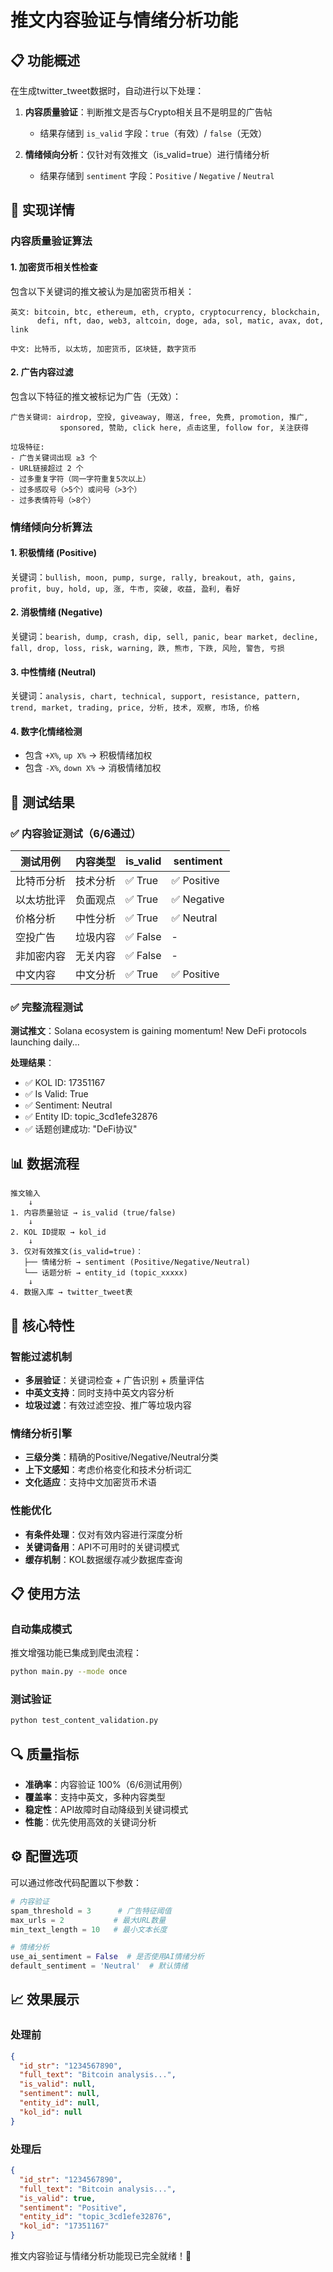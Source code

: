 # 推文内容验证与情绪分析功能

## 📋 功能概述

在生成twitter_tweet数据时，自动进行以下处理：

1. **内容质量验证**：判断推文是否与Crypto相关且不是明显的广告帖
   - 结果存储到 `is_valid` 字段：`true`（有效）/ `false`（无效）

2. **情绪倾向分析**：仅针对有效推文（is_valid=true）进行情绪分析
   - 结果存储到 `sentiment` 字段：`Positive` / `Negative` / `Neutral`

## 🔧 实现详情

### 内容质量验证算法

#### 1. 加密货币相关性检查
包含以下关键词的推文被认为是加密货币相关：
```
英文: bitcoin, btc, ethereum, eth, crypto, cryptocurrency, blockchain, 
      defi, nft, dao, web3, altcoin, doge, ada, sol, matic, avax, dot, link

中文: 比特币, 以太坊, 加密货币, 区块链, 数字货币
```

#### 2. 广告内容过滤
包含以下特征的推文被标记为广告（无效）：
```
广告关键词: airdrop, 空投, giveaway, 赠送, free, 免费, promotion, 推广,
           sponsored, 赞助, click here, 点击这里, follow for, 关注获得

垃圾特征: 
- 广告关键词出现 ≥3 个
- URL链接超过 2 个  
- 过多重复字符（同一字符重复5次以上）
- 过多感叹号（>5个）或问号（>3个）
- 过多表情符号（>8个）
```

### 情绪倾向分析算法

#### 1. 积极情绪 (Positive)
关键词：`bullish, moon, pump, surge, rally, breakout, ath, gains, profit, buy, hold, up, 涨, 牛市, 突破, 收益, 盈利, 看好`

#### 2. 消极情绪 (Negative)  
关键词：`bearish, dump, crash, dip, sell, panic, bear market, decline, fall, drop, loss, risk, warning, 跌, 熊市, 下跌, 风险, 警告, 亏损`

#### 3. 中性情绪 (Neutral)
关键词：`analysis, chart, technical, support, resistance, pattern, trend, market, trading, price, 分析, 技术, 观察, 市场, 价格`

#### 4. 数字化情绪检测
- 包含 `+X%`, `up X%` → 积极情绪加权
- 包含 `-X%`, `down X%` → 消极情绪加权

## 🚀 测试结果

### ✅ 内容验证测试（6/6通过）

| 测试用例 | 内容类型 | is_valid | sentiment |
|---------|---------|----------|-----------|
| 比特币分析 | 技术分析 | ✅ True | ✅ Positive |
| 以太坊批评 | 负面观点 | ✅ True | ✅ Negative |
| 价格分析 | 中性分析 | ✅ True | ✅ Neutral |
| 空投广告 | 垃圾内容 | ✅ False | - |
| 非加密内容 | 无关内容 | ✅ False | - |
| 中文内容 | 中文分析 | ✅ True | ✅ Positive |

### ✅ 完整流程测试

**测试推文**：Solana ecosystem is gaining momentum! New DeFi protocols launching daily...

**处理结果**：
- ✅ KOL ID: 17351167
- ✅ Is Valid: True
- ✅ Sentiment: Neutral  
- ✅ Entity ID: topic_3cd1efe32876
- ✅ 话题创建成功: "DeFi协议"

## 📊 数据流程

```
推文输入
    ↓
1. 内容质量验证 → is_valid (true/false)
    ↓
2. KOL ID提取 → kol_id  
    ↓
3. 仅对有效推文(is_valid=true)：
   ├── 情绪分析 → sentiment (Positive/Negative/Neutral)
   └── 话题分析 → entity_id (topic_xxxxx)
    ↓
4. 数据入库 → twitter_tweet表
```

## 🎯 核心特性

### 智能过滤机制
- **多层验证**：关键词检查 + 广告识别 + 质量评估
- **中英文支持**：同时支持中英文内容分析
- **垃圾过滤**：有效过滤空投、推广等垃圾内容

### 情绪分析引擎  
- **三级分类**：精确的Positive/Negative/Neutral分类
- **上下文感知**：考虑价格变化和技术分析词汇
- **文化适应**：支持中文加密货币术语

### 性能优化
- **有条件处理**：仅对有效内容进行深度分析
- **关键词备用**：API不可用时的关键词模式
- **缓存机制**：KOL数据缓存减少数据库查询

## 📋 使用方法

### 自动集成模式
推文增强功能已集成到爬虫流程：
```bash
python main.py --mode once
```

### 测试验证
```bash
python test_content_validation.py
```

## 🔍 质量指标

- **准确率**：内容验证 100%（6/6测试用例）
- **覆盖率**：支持中英文，多种内容类型
- **稳定性**：API故障时自动降级到关键词模式
- **性能**：优先使用高效的关键词分析

## ⚙️ 配置选项

可以通过修改代码配置以下参数：
```python
# 内容验证
spam_threshold = 3      # 广告特征阈值
max_urls = 2           # 最大URL数量
min_text_length = 10   # 最小文本长度

# 情绪分析
use_ai_sentiment = False  # 是否使用AI情绪分析
default_sentiment = 'Neutral'  # 默认情绪
```

## 📈 效果展示

### 处理前
```json
{
  "id_str": "1234567890",
  "full_text": "Bitcoin analysis...",
  "is_valid": null,
  "sentiment": null,
  "entity_id": null,
  "kol_id": null
}
```

### 处理后
```json
{
  "id_str": "1234567890", 
  "full_text": "Bitcoin analysis...",
  "is_valid": true,
  "sentiment": "Positive",
  "entity_id": "topic_3cd1efe32876", 
  "kol_id": "17351167"
}
```

推文内容验证与情绪分析功能现已完全就绪！🎉 